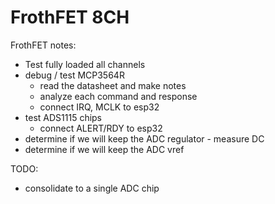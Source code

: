 # FrothFET 8CH

FrothFET notes:

* Test fully loaded all channels
* debug / test MCP3564R
  * read the datasheet and make notes
  * analyze each command and response
  * connect IRQ, MCLK to esp32
* test ADS1115 chips
  * connect ALERT/RDY to esp32
* determine if we will keep the ADC regulator - measure DC
* determine if we will keep the ADC vref

TODO: 

* consolidate to a single ADC chip